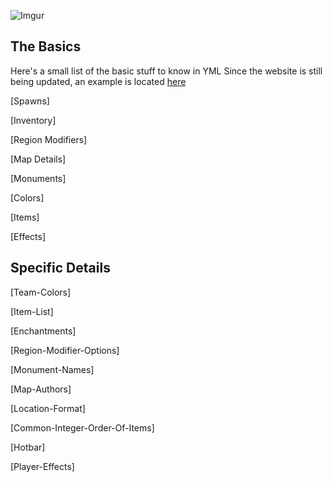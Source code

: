 ![Imgur](https://i.imgur.com/4cWNFD2.png)

## The Basics

Here's a small list of the basic stuff to know in YML
Since the website is still being updated, an example is located [here](https://github.com/TGN-Minecraft/docs/blob/master/example.yml)

[Spawns]

[Inventory]

[Region Modifiers]

[Map Details]

[Monuments]

[Colors]

[Items]

[Effects]

## Specific Details

[Team-Colors]

[Item-List]

[Enchantments]

[Region-Modifier-Options]

[Monument-Names]

[Map-Authors]

[Location-Format]

[Common-Integer-Order-Of-Items]

[Hotbar]

[Player-Effects]
